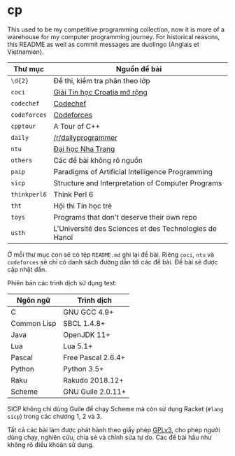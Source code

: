 # cp

This used to be my competitive programming collection, now it is more of
a warehouse for my computer programming journey.  For historical reasons,
this README as well as commit messages are duolingo (Anglais et Vietnamien).

|    Thư mục   |                      Nguồn đề bài                      |
| ------------ | ------------------------------------------------------ |
| `\d{2}`      | Đề thi, kiểm tra phân theo lớp                         |
| `coci`       | [Giải Tin học Croatia mở rộng][0]                      |
| `codechef`   | [Codechef][2]                                          |
| `codeforces` | [Codeforces][3]                                        |
| `cpptour`    | A Tour of C++                                          |
| `daily`      | [/r/dailyprogrammer][4]                                |
| `ntu`        | [Đại học Nha Trang][1]                                 |
| `others`     | Các đề bài không rõ nguồn                              |
| `paip`       | Paradigms of Artificial Intelligence Programming       |
| `sicp`       | Structure and Interpretation of Computer Programs      |
| `thinkperl6` | Think Perl 6                                           |
| `tht`        | Hội thi Tin học trẻ                                    |
| `toys`       | Programs that don't deserve their own repo             |
| `usth`       | L'Université des Sciences et des Technologies de Hanoï |

[0]: http://www.hsin.hr/coci/
[1]: http://laptrinh.ntu.edu.vn/
[2]: http://codechef.com/
[3]: http://codeforces.com/
[4]: https://www.reddit.com/r/dailyprogrammer

Ở mỗi thư mục con sẽ có tệp `README.md` ghi lại đề bài. Riêng `coci`, `ntu` và
`codeforces` sẽ chỉ có danh sách đường dẫn tới các đề bài. Đề bài sẽ được cập
nhật dần.

Phiên bản các trình dịch sử dụng test:

|  Ngôn ngữ   |     Trình dịch     |
| ----------- | ------------------ |
| C           | GNU GCC 4.9+       |
| Common Lisp | SBCL 1.4.8+        |
| Java        | OpenJDK 11+        |
| Lua         | Lua 5.1+           |
| Pascal      | Free Pascal 2.6.4+ |
| Python      | Python 3.5+        |
| Raku        | Rakudo 2018.12+    |
| Scheme      | GNU Guile 2.0.11+  |

SICP không chỉ dùng Guile để chạy Scheme mà còn sử dụng Racket (`#lang sicp`)
trong các chương 1, 2 và 3.

Tất cả các bài làm được phát hành theo giấy phép [GPLv3](LICENSE), cho phép
người dùng chạy, nghiên cứu, chia sẻ và chỉnh sửa tự do. Các đề bài hầu như
không rõ điều khoản sử dụng.
